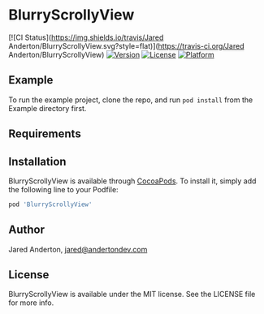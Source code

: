 # BlurryScrollyView

[![CI Status](https://img.shields.io/travis/Jared Anderton/BlurryScrollyView.svg?style=flat)](https://travis-ci.org/Jared Anderton/BlurryScrollyView)
[![Version](https://img.shields.io/cocoapods/v/BlurryScrollyView.svg?style=flat)](https://cocoapods.org/pods/BlurryScrollyView)
[![License](https://img.shields.io/cocoapods/l/BlurryScrollyView.svg?style=flat)](https://cocoapods.org/pods/BlurryScrollyView)
[![Platform](https://img.shields.io/cocoapods/p/BlurryScrollyView.svg?style=flat)](https://cocoapods.org/pods/BlurryScrollyView)

## Example

To run the example project, clone the repo, and run `pod install` from the Example directory first.

## Requirements

## Installation

BlurryScrollyView is available through [CocoaPods](https://cocoapods.org). To install
it, simply add the following line to your Podfile:

```ruby
pod 'BlurryScrollyView'
```

## Author

Jared Anderton, jared@andertondev.com

## License

BlurryScrollyView is available under the MIT license. See the LICENSE file for more info.
